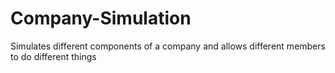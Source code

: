 # Company-Simulation
Simulates different components of a company and allows different members to do different things
